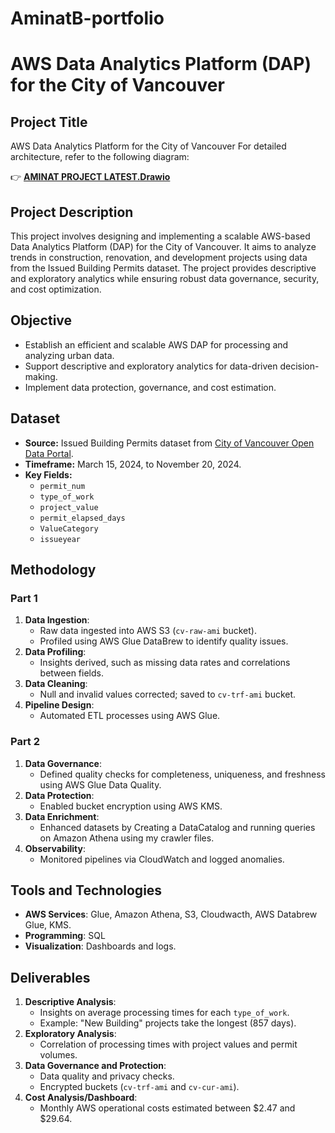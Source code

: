 # AminatB-portfolio
# AWS Data Analytics Platform (DAP) for the City of Vancouver

## **Project Title**
AWS Data Analytics Platform for the City of Vancouver
For detailed architecture, refer to the following diagram:

👉 **[AMINAT PROJECT LATEST.Drawio](./AMINAT%20PROJECT%20LATEST.Drawio)**

## **Project Description**
This project involves designing and implementing a scalable AWS-based Data Analytics Platform (DAP) for the City of Vancouver. It aims to analyze trends in construction, renovation, and development projects using data from the Issued Building Permits dataset. The project provides descriptive and exploratory analytics while ensuring robust data governance, security, and cost optimization.

## **Objective**
- Establish an efficient and scalable AWS DAP for processing and analyzing urban data.
- Support descriptive and exploratory analytics for data-driven decision-making.
- Implement data protection, governance, and cost estimation.

## **Dataset**
- **Source:** Issued Building Permits dataset from [City of Vancouver Open Data Portal](https://opendata.vancouver.ca).
- **Timeframe:** March 15, 2024, to November 20, 2024.
- **Key Fields:**
  - `permit_num`
  - `type_of_work`
  - `project_value`
  - `permit_elapsed_days`
  - `ValueCategory`
  - `issueyear`

## **Methodology**
### **Part 1**
1. **Data Ingestion**:
   - Raw data ingested into AWS S3 (`cv-raw-ami` bucket).
   - Profiled using AWS Glue DataBrew to identify quality issues.
2. **Data Profiling**:
   - Insights derived, such as missing data rates and correlations between fields.
3. **Data Cleaning**:
   - Null and invalid values corrected; saved to `cv-trf-ami` bucket.
4. **Pipeline Design**:
   - Automated ETL processes using AWS Glue.

### **Part 2**
1. **Data Governance**:
   - Defined quality checks for completeness, uniqueness, and freshness using AWS Glue Data Quality.
2. **Data Protection**:
   - Enabled bucket encryption using AWS KMS.
3. **Data Enrichment**:
   - Enhanced datasets by Creating a DataCatalog and running queries on Amazon Athena using my crawler files.
4. **Observability**:
   - Monitored pipelines via CloudWatch and logged anomalies.

## **Tools and Technologies**
- **AWS Services**: Glue, Amazon Athena, S3, Cloudwacth, AWS Databrew Glue, KMS.
- **Programming**: SQL
- **Visualization**: Dashboards and logs.

## **Deliverables**
1. **Descriptive Analysis**:
   - Insights on average processing times for each `type_of_work`.
   - Example: "New Building" projects take the longest (857 days).
2. **Exploratory Analysis**:
   - Correlation of processing times with project values and permit volumes.
3. **Data Governance and Protection**:
   - Data quality and privacy checks.
   - Encrypted buckets (`cv-trf-ami` and `cv-cur-ami`).
4. **Cost Analysis/Dashboard**:
   - Monthly AWS operational costs estimated between $2.47 and $29.64.
